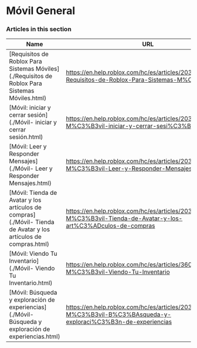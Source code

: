 # Móvil General  
### Articles in this section
Name|URL
-|-
[Requisitos de Roblox Para Sistemas Móviles](./Requisitos de Roblox Para Sistemas Móviles.html) |https://en.help.roblox.com/hc/es/articles/203625474-Requisitos-de-Roblox-Para-Sistemas-M%C3%B3viles
[Móvil: iniciar y cerrar sesión](./Móvil- iniciar y cerrar sesión.html) |https://en.help.roblox.com/hc/es/articles/203313450-M%C3%B3vil-iniciar-y-cerrar-sesi%C3%B3n
[Móvil: Leer y Responder Mensajes](./Móvil- Leer y Responder Mensajes.html) |https://en.help.roblox.com/hc/es/articles/203313550-M%C3%B3vil-Leer-y-Responder-Mensajes
[Móvil: Tienda de Avatar y los artículos de compras](./Móvil- Tienda de Avatar y los artículos de compras.html) |https://en.help.roblox.com/hc/es/articles/203313500-M%C3%B3vil-Tienda-de-Avatar-y-los-art%C3%ADculos-de-compras
[Móvil: Viendo Tu Inventario](./Móvil- Viendo Tu Inventario.html) |https://en.help.roblox.com/hc/es/articles/360000344426-M%C3%B3vil-Viendo-Tu-Inventario
[Móvil: Búsqueda y exploración de experiencias](./Móvil- Búsqueda y exploración de experiencias.html) |https://en.help.roblox.com/hc/es/articles/203313460-M%C3%B3vil-B%C3%BAsqueda-y-exploraci%C3%B3n-de-experiencias